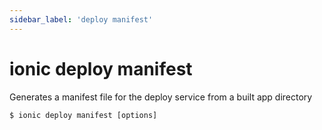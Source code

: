 ```yaml
---
sidebar_label: 'deploy manifest'
---
```


# ionic deploy manifest

Generates a manifest file for the deploy service from a built app directory

```shell
$ ionic deploy manifest [options]
```
